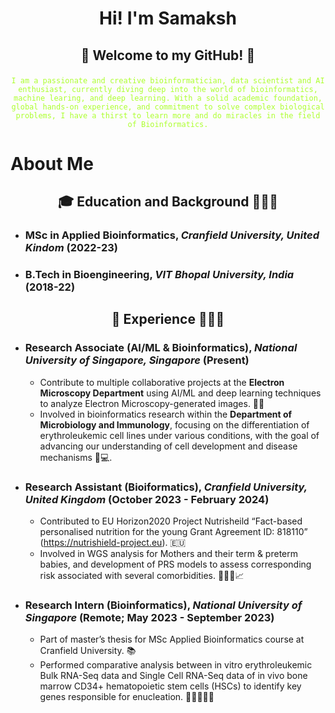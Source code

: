 # <p align="center">Hi! I'm Samaksh</p>


## <p align="center">👾 Welcome to my GitHub! 👾</p> 
<p align="center"><code style="color : greenyellow;">I am a passionate and creative bioinformatician, data scientist and AI enthusiast, currently diving deep into the world of bioinformatics, machine learing, and deep learning. With a solid academic foundation, global hands-on experience, and commitment to solve complex biological problems, I have a thirst to learn more and do miracles in the field of Bioinformatics.</code></p>




# About Me

## <p align="center">🎓 **Education and Background** 👨🏻‍🎓</p>


- ### **MSc in Applied Bioinformatics**, *Cranfield University, United Kindom* (2022-23)

  
- ### **B.Tech in Bioengineering**, *VIT Bhopal University, India* (2018-22)


## <p align="center">🚀 **Experience** 👨🏻‍💻</p>


- ### **Research Associate (AI/ML & Bioinformatics)**, *National University of Singapore, Singapore*  (Present)
  
  - Contribute to multiple collaborative projects at the **Electron Microscopy Department** using AI/ML and deep learning techniques to analyze Electron Microscopy-generated images. 🔬🦠
  - Involved in bioinformatics research within the **Department of Microbiology and Immunology**, focusing on the differentiation of erythroleukemic cell lines under various conditions, with the goal of advancing our understanding of cell development and disease mechanisms 🧬💻.
  

- ### **Research Assistant (Bioiformatics)**, *Cranfield University, United Kingdom*  (October 2023 - February 2024)

  - Contributed to EU Horizon2020 Project Nutrisheild “Fact-based personalised nutrition for
the young Grant Agreement ID: 818110” (https://nutrishield-project.eu). 🇪🇺
  - Involved in WGS analysis for Mothers and their term & preterm babies, and development of PRS models to assess corresponding risk associated with several comorbidities. 🧑‍🧒🧬📈
 

- ### **Research Intern (Bioinformatics)**, *National University of Singapore*  (Remote; May 2023 - September 2023)

  - Part of master’s thesis for MSc Applied Bioinformatics course at Cranfield University. 📚
  - Performed comparative analysis between in vitro erythroleukemic Bulk RNA-Seq data and Single Cell RNA-Seq data of in vivo bone marrow CD34+ hematopoietic stem cells (HSCs) to identify key genes responsible for enucleation. 🧫🧬👨🏻‍💻
 
